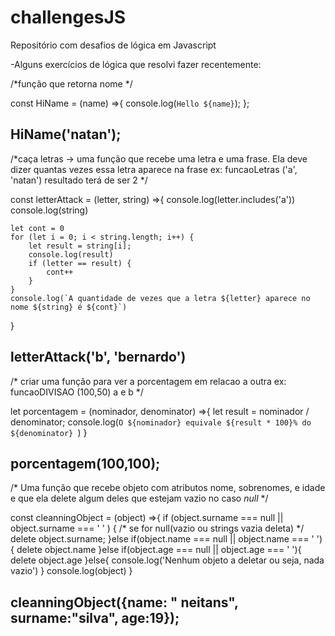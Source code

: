 # challengesJS
Repositório com desafios de lógica em Javascript

-Alguns exercícios de lógica que resolvi fazer recentemente:

/*função que retorna nome */

const HiName = (name) =>{
    console.log(`Hello ${name}`);
};

HiName('natan');
------------------------------

/*caça letras 
    -> uma função que recebe uma letra e uma frase. Ela deve dizer quantas vezes essa letra aparece na frase 
        ex: funcaoLetras ('a', 'natan')
            resultado terá de ser 2
    */


const letterAttack = (letter, string) =>{
    console.log(letter.includes('a'))
    console.log(string)

    let cont = 0 
    for (let i = 0; i < string.length; i++) {
        let result = string[i];
        console.log(result)
        if (letter == result) {
            cont++
        }
    }
    console.log(`A quantidade de vezes que a letra ${letter} aparece no nome ${string} é ${cont}`)
}

letterAttack('b', 'bernardo') 
--------------------------------

/* 
    criar uma função para ver a porcentagem em relacao a outra
    ex: funcaoDIVISAO (100,50) a e b
*/ 

let porcentagem = (nominador, denominator) =>{
        let result = nominador / denominator;
        console.log(`O ${nominador} equivale ${result * 100}% do ${denominator} `)
}

porcentagem(100,100);
----------------------------------

/* Uma função que recebe objeto com atributos nome, sobrenomes, e idade e que ela delete algum deles que estejam vazio no caso *null* */

const cleanningObject = (object) =>{
    if (object.surname === null || object.surname === ' ' ) { /* se for null(vazio ou strings vazia deleta) */
        delete object.surname;
    }else if(object.name === null || object.name === ' '){
        delete object.name
    }else if(object.age === null || object.age === ' '){
        delete object.age 
    }else{
        console.log('Nenhum objeto a deletar ou seja, nada vazio')
    }
    console.log(object)
} 

cleanningObject({name: " neitans", surname:"silva", age:19});
----------------------------------
